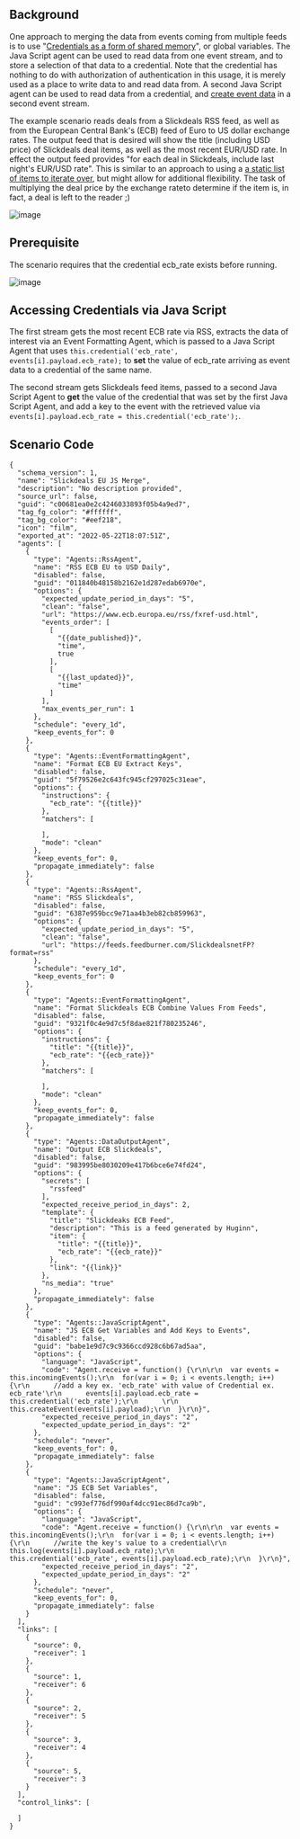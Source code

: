 ## Background

One approach to merging the data from events coming from multiple feeds is to use "[Credentials as a form of shared memory](https://github.com/huginn/huginn/issues/1022)", or global variables. The Java Script agent can be used to read data from one event stream, and to store a selection of that data to a credential. Note that the credential has nothing to do with authorization of authentication in this usage, it is merely used as a place to write data to and read data from. A second Java Script agent can be used to read data from a credential, and [create event data](https://github.com/huginn/huginn/issues/2166) in a second event stream.

The example scenario reads deals from a Slickdeals RSS feed, as well as from the European Central Bank's (ECB) feed of Euro to US dollar exchange rates. The output feed that is desired will show the title (including USD price) of Slickdeals deal items, as well as the most recent EUR/USD rate. In effect the output feed provides "for each deal in Slickdeals, include last night's EUR/USD rate". This is similar to an approach to using a [a static list of items to iterate over](https://github.com/huginn/huginn/issues/2469), but might allow for additional flexibility. The task of multiplying the deal price by the exchange rateto determine if the item is, in fact, a deal is left to the reader ;)

![image](https://user-images.githubusercontent.com/3229013/169708241-ba0ba00d-6616-458a-a418-45ad623895f8.png)

## Prerequisite

The scenario requires that the credential ecb_rate exists before running.

![image](https://user-images.githubusercontent.com/3229013/169708253-7d56258c-60f0-4238-85e7-01dc634807ed.png)

## Accessing Credentials via Java Script

The first stream gets the most recent ECB rate via RSS, extracts the data of interest via an Event Formatting Agent, which is passed to a Java Script Agent that uses `this.credential('ecb_rate', events[i].payload.ecb_rate);` to **set** the value of ecb_rate arriving as event data to a credential of the same name.

The second stream gets Slickdeals feed items, passed to a second Java Script Agent to **get** the value of the credential that was set by the first Java Script Agent, and add a key to the event with the retrieved value via `events[i].payload.ecb_rate = this.credential('ecb_rate');`.

## Scenario Code

```
{
  "schema_version": 1,
  "name": "Slickdeals EU JS Merge",
  "description": "No description provided",
  "source_url": false,
  "guid": "c00681ea0e2c4246033893f05b4a9ed7",
  "tag_fg_color": "#ffffff",
  "tag_bg_color": "#eef218",
  "icon": "film",
  "exported_at": "2022-05-22T18:07:51Z",
  "agents": [
    {
      "type": "Agents::RssAgent",
      "name": "RSS ECB EU to USD Daily",
      "disabled": false,
      "guid": "011840b48158b2162e1d287edab6970e",
      "options": {
        "expected_update_period_in_days": "5",
        "clean": "false",
        "url": "https://www.ecb.europa.eu/rss/fxref-usd.html",
        "events_order": [
          [
            "{{date_published}}",
            "time",
            true
          ],
          [
            "{{last_updated}}",
            "time"
          ]
        ],
        "max_events_per_run": 1
      },
      "schedule": "every_1d",
      "keep_events_for": 0
    },
    {
      "type": "Agents::EventFormattingAgent",
      "name": "Format ECB EU Extract Keys",
      "disabled": false,
      "guid": "5f79526e2c643fc945cf297025c31eae",
      "options": {
        "instructions": {
          "ecb_rate": "{{title}}"
        },
        "matchers": [

        ],
        "mode": "clean"
      },
      "keep_events_for": 0,
      "propagate_immediately": false
    },
    {
      "type": "Agents::RssAgent",
      "name": "RSS Slickdeals",
      "disabled": false,
      "guid": "6387e959bcc9e71aa4b3eb82cb859963",
      "options": {
        "expected_update_period_in_days": "5",
        "clean": "false",
        "url": "https://feeds.feedburner.com/SlickdealsnetFP?format=rss"
      },
      "schedule": "every_1d",
      "keep_events_for": 0
    },
    {
      "type": "Agents::EventFormattingAgent",
      "name": "Format Slickdeals ECB Combine Values From Feeds",
      "disabled": false,
      "guid": "9321f0c4e9d7c5f8dae821f780235246",
      "options": {
        "instructions": {
          "title": "{{title}}",
          "ecb_rate": "{{ecb_rate}}"
        },
        "matchers": [

        ],
        "mode": "clean"
      },
      "keep_events_for": 0,
      "propagate_immediately": false
    },
    {
      "type": "Agents::DataOutputAgent",
      "name": "Output ECB Slickdeals",
      "disabled": false,
      "guid": "983995be8030209e417b6bce6e74fd24",
      "options": {
        "secrets": [
          "rssfeed"
        ],
        "expected_receive_period_in_days": 2,
        "template": {
          "title": "Slickdeaks ECB Feed",
          "description": "This is a feed generated by Huginn",
          "item": {
            "title": "{{title}}",
            "ecb_rate": "{{ecb_rate}}"
          },
          "link": "{{link}}"
        },
        "ns_media": "true"
      },
      "propagate_immediately": false
    },
    {
      "type": "Agents::JavaScriptAgent",
      "name": "JS ECB Get Variables and Add Keys to Events",
      "disabled": false,
      "guid": "babe1e9d7c9c9366ccd928c6b67ad5aa",
      "options": {
        "language": "JavaScript",
        "code": "Agent.receive = function() {\r\n\r\n  var events = this.incomingEvents();\r\n  for(var i = 0; i < events.length; i++) {\r\n      //add a key ex. 'ecb_rate' with value of Credential ex. ecb_rate'\r\n      events[i].payload.ecb_rate = this.credential('ecb_rate');\r\n      \r\n      this.createEvent(events[i].payload);\r\n  }\r\n}",
        "expected_receive_period_in_days": "2",
        "expected_update_period_in_days": "2"
      },
      "schedule": "never",
      "keep_events_for": 0,
      "propagate_immediately": false
    },
    {
      "type": "Agents::JavaScriptAgent",
      "name": "JS ECB Set Variables",
      "disabled": false,
      "guid": "c993ef776df990af4dcc91ec86d7ca9b",
      "options": {
        "language": "JavaScript",
        "code": "Agent.receive = function() {\r\n\r\n  var events = this.incomingEvents();\r\n  for(var i = 0; i < events.length; i++) {\r\n      //write the key's value to a credential\r\n      this.log(events[i].payload.ecb_rate);\r\n      this.credential('ecb_rate', events[i].payload.ecb_rate);\r\n  }\r\n}",
        "expected_receive_period_in_days": "2",
        "expected_update_period_in_days": "2"
      },
      "schedule": "never",
      "keep_events_for": 0,
      "propagate_immediately": false
    }
  ],
  "links": [
    {
      "source": 0,
      "receiver": 1
    },
    {
      "source": 1,
      "receiver": 6
    },
    {
      "source": 2,
      "receiver": 5
    },
    {
      "source": 3,
      "receiver": 4
    },
    {
      "source": 5,
      "receiver": 3
    }
  ],
  "control_links": [

  ]
}
```
